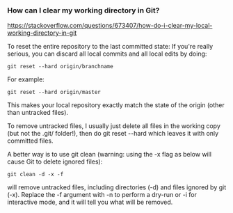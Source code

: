 ### How can I clear my working directory in Git?

https://stackoverflow.com/questions/673407/how-do-i-clear-my-local-working-directory-in-git

To reset the entire repository to the last committed state: If you're really serious, you can discard all local commits and all local edits by doing:

```
git reset --hard origin/branchname

```

For example:

```
git reset --hard origin/master

```

This makes your local repository exactly match the state of the origin (other than untracked files).

To remove untracked files, I usually just delete all files in the working copy (but not the .git/ folder!), then do git reset --hard which leaves it with only committed files.

A better way is to use git clean (warning: using the -x flag as below will cause Git to delete ignored files):

```
git clean -d -x -f

```

will remove untracked files, including directories (-d) and files ignored by git (-x). Replace the -f argument with -n to perform a dry-run or -i for interactive mode, and it will tell you what will be removed.
